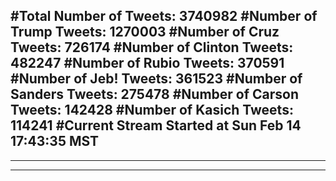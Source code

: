 #Total Number of Tweets: 3740982 
#Number of Trump Tweets: 1270003
#Number of Cruz Tweets: 726174
#Number of Clinton Tweets: 482247
#Number of Rubio Tweets: 370591
#Number of Jeb! Tweets: 361523
#Number of Sanders Tweets: 275478
#Number of Carson Tweets: 142428
#Number of Kasich Tweets: 114241
#Current Stream Started at Sun Feb 14 17:43:35 MST
---
---
---
